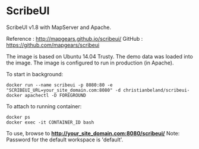# ScribeUI

ScribeUI v1.8 with MapServer and Apache.

Reference : http://mapgears.github.io/scribeui/
GitHub : https://github.com/mapgears/scribeui

The image is based on Ubuntu 14.04 Trusty.
The demo data was loaded into the image.
The image is configured to run in production (in Apache).

To start in background:
```
docker run --name scribeui -p 8080:80 -e "SCRIBEUI_URL=your_site_domain.com:8080" -d christianbeland/scribeui-docker apachectl -D FOREGROUND
```
To attach to running container:
```
docker ps
docker exec -it CONTAINER_ID bash
```

To use, browse to **http://your_site_domain.com:8080/scribeui/**
Note: Password for the default workspace is 'default'.
